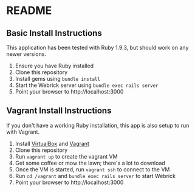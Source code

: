 # README

## Basic Install Instructions

This application has been tested with Ruby 1.9.3, but should work on any newer versions.

1. Ensure you have Ruby installed
2. Clone this repository
3. Install gems using `bundle install`
4. Start the Webrick server using `bundle exec rails server`
5. Point your browser to http://localhost:3000

## Vagrant Install Instructions

If you don't have a working Ruby installation, this app is also setup to run with Vagrant.

1. Install [VirtualBox](https://www.virtualbox.org/wiki/Downloads) and [Vagrant](http://docs.vagrantup.com/v2/installation/index.html)
2. Clone this repository
3. Run `vagrant up` to create the vagrant VM
4. Get some coffee or mow the lawn; there's a lot to download
5. Once the VM is started, run `vagrant ssh` to connect to the VM
6. Run `cd /vagrant` and `bundle exec rails server` to start Webrick
7. Point your browser to http://localhost:3000